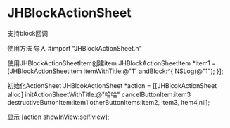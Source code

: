 # JHBlockActionSheet
支持block回调

使用方法
导入 #import "JHBlockActionSheet.h"

使用JHBlockActionSheetItem创建item
    JHBlockActionSheetItem *item1 = [JHBlockActionSheetItem itemWithTitle:@"1" andBlock:^{
        NSLog(@"1");
    }];

初始化ActionSheet
    JHBlcokActionSheet *action = [[JHBlcokActionSheet alloc] initActionSheetWithTitle:@"哈哈"
                                                                     cancelButtonItem:item3
                                                                destructiveButtonItem:item1
                                                                     otherButtonItems:item2, item3, item4,nil];

显示
    [action showInView:self.view];
